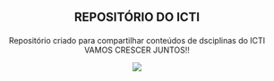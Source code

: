## <p align="center">REPOSITÓRIO DO ICTI </p>

<p align="center">
   Repositório criado para compartilhar conteúdos de dsciplinas do ICTI
   <br>
   VAMOS CRESCER JUNTOS!!

</p>
 <p align="center">
  <img src="https://bahiaemrevista.com.br/wp-content/uploads/2018/08/Frente-da-cidade-do-saber.jpg">
    </p>
